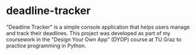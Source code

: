 # deadline-tracker
"Deadline Tracker" is a simple console application that helps users manage and track their deadlines. This project was developed as part of my coursework in the "Design Your Own App" (DYOP) course at TU Graz to practice programming in Python.
